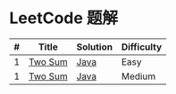 LeetCode 题解
========

| # | Title | Solution | Difficulty |
|---| ----- | -------- | ---------- |
|1|[Two Sum](https://leetcode.com/problems/two-sum/)| [Java](src/com/cier/solution/array/TwoSum.java)|Easy|
|1|[Two Sum](https://leetcode.com/problems/add-two-numbers/)| [Java](src/com/cier/solution/LinkedList/AddTwoNumbers.java)|Medium|